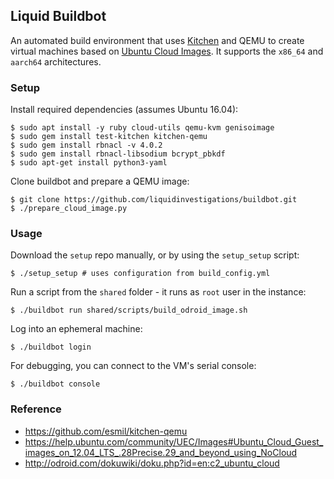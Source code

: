## Liquid Buildbot
An automated build environment that uses [Kitchen](http://kitchen.ci) and QEMU
to create virtual machines based on [Ubuntu Cloud
Images](https://cloud-images.ubuntu.com). It supports the `x86_64` and
`aarch64` architectures.

### Setup
Install required dependencies (assumes Ubuntu 16.04):
```shell
$ sudo apt install -y ruby cloud-utils qemu-kvm genisoimage
$ sudo gem install test-kitchen kitchen-qemu
$ sudo gem install rbnacl -v 4.0.2
$ sudo gem install rbnacl-libsodium bcrypt_pbkdf
$ sudo apt-get install python3-yaml
```

Clone buildbot and prepare a QEMU image:
```shell
$ git clone https://github.com/liquidinvestigations/buildbot.git
$ ./prepare_cloud_image.py
```

### Usage

Download the `setup` repo manually, or by using the `setup_setup` script:
```shell
$ ./setup_setup # uses configuration from build_config.yml
```

Run a script from the `shared` folder - it runs as `root` user in the instance:
```shell
$ ./buildbot run shared/scripts/build_odroid_image.sh
```

Log into an ephemeral machine:
```shell
$ ./buildbot login
```

For debugging, you can connect to the VM's serial console:
```shell
$ ./buildbot console
```

### Reference
* https://github.com/esmil/kitchen-qemu
* https://help.ubuntu.com/community/UEC/Images#Ubuntu_Cloud_Guest_images_on_12.04_LTS_.28Precise.29_and_beyond_using_NoCloud
* http://odroid.com/dokuwiki/doku.php?id=en:c2_ubuntu_cloud
